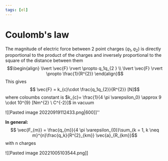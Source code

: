 ```yaml
---
tags: [el]
---
```

# Coulomb's law
The magnitude of electric force between 2 point charges ($q_1,q_2$) is directly proportional to the product of the charges and inversely proportional to the square of the distance between them
$$\begin{align} \lvert \vec{F} \rvert \propto q_1q_{2  } \\ \lvert \vec{F} \rvert \propto \frac{1}{R^{2}} \end{align}$$
This gives $$ \vec{F} = k_{c}\cdot \frac{q_1q_{2}}{R^{2}} [N]$$
where coloumbs constant is $k_{c}= \frac{1}{4 \pi \varepsilon_0} \approx 9 \cdot 10^{9} [Nm^{2} \ C^{-2}]$ in vacuum 

![[Pasted image 20220919112433.png|600]]''

**In general:** 
$$ \vec{F_{m}} = \frac{q_{m}}{4 \pi \varepsilon_{0}}\sum_{k = 1, k \neq m}^{n}\frac{q_k}{R^{2}_{km}} \vec{a}_{R_{km}}$$
with n charges

![[Pasted image 20221005103544.png]]